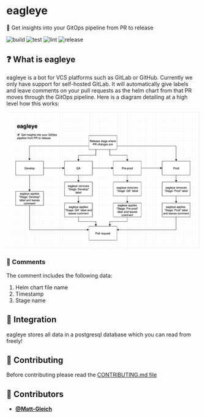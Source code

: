 <!-- DO NOT REMOVE - contributor_list:data:start:["Matt-Gleich"]:end -->

# eagleye

🦅 Get insights into your GitOps pipeline from PR to release

![build](https://github.com/Matt-Gleich/eagleye/workflows/build/badge.svg)
![test](https://github.com/Matt-Gleich/eagleye/workflows/test/badge.svg)
![lint](https://github.com/Matt-Gleich/eagleye/workflows/lint/badge.svg)
![release](https://github.com/Matt-Gleich/eagleye/workflows/release/badge.svg)

## ❓ What is eagleye

eagleye is a bot for VCS platforms such as GitLab or GitHub. Currently we only have support for self-hosted GitLab. It will automatically give labels and leave comments on your pull requests as the helm chart from that PR moves through the GitOps pipeline. Here is a diagram detailing at a high level how this works:

![Overview graph](./docs/overview.png)

### 💬 Comments

The comment includes the following data:

1. Helm chart file name
2. Timestamp
3. Stage name

## 🤝 Integration

eagleye stores all data in a postgresql database which you can read from freely!

## 🙌 Contributing

Before contributing please read the [CONTRIBUTING.md file](https://github.com/Matt-Gleich/PROJECT_NAME/CONTRIBUTING.md)

<!-- DO NOT REMOVE - contributor_list:start -->

## 👥 Contributors

- **[@Matt-Gleich](https://github.com/Matt-Gleich)**

<!-- DO NOT REMOVE - contributor_list:end -->
